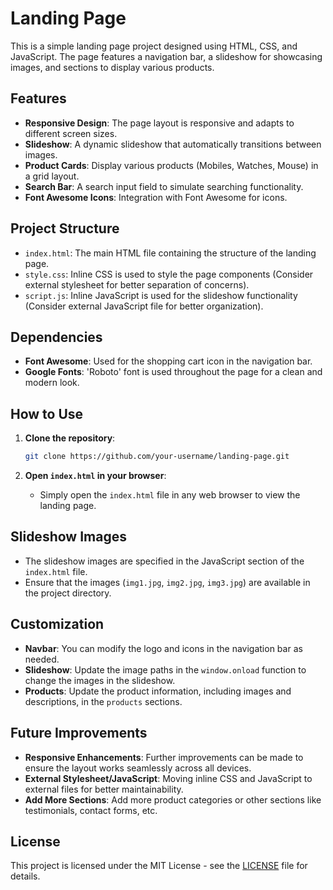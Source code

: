 # Landing Page

This is a simple landing page project designed using HTML, CSS, and JavaScript. The page features a navigation bar, a slideshow for showcasing images, and sections to display various products.

## Features

- **Responsive Design**: The page layout is responsive and adapts to different screen sizes.
- **Slideshow**: A dynamic slideshow that automatically transitions between images.
- **Product Cards**: Display various products (Mobiles, Watches, Mouse) in a grid layout.
- **Search Bar**: A search input field to simulate searching functionality.
- **Font Awesome Icons**: Integration with Font Awesome for icons.

## Project Structure

- `index.html`: The main HTML file containing the structure of the landing page.
- `style.css`: Inline CSS is used to style the page components (Consider external stylesheet for better separation of concerns).
- `script.js`: Inline JavaScript is used for the slideshow functionality (Consider external JavaScript file for better organization).

## Dependencies

- **Font Awesome**: Used for the shopping cart icon in the navigation bar.
- **Google Fonts**: 'Roboto' font is used throughout the page for a clean and modern look.

## How to Use

1. **Clone the repository**:
    ```bash
    git clone https://github.com/your-username/landing-page.git
    ```

2. **Open `index.html` in your browser**:
    - Simply open the `index.html` file in any web browser to view the landing page.

## Slideshow Images

- The slideshow images are specified in the JavaScript section of the `index.html` file.
- Ensure that the images (`img1.jpg`, `img2.jpg`, `img3.jpg`) are available in the project directory.

## Customization

- **Navbar**: You can modify the logo and icons in the navigation bar as needed.
- **Slideshow**: Update the image paths in the `window.onload` function to change the images in the slideshow.
- **Products**: Update the product information, including images and descriptions, in the `products` sections.

## Future Improvements

- **Responsive Enhancements**: Further improvements can be made to ensure the layout works seamlessly across all devices.
- **External Stylesheet/JavaScript**: Moving inline CSS and JavaScript to external files for better maintainability.
- **Add More Sections**: Add more product categories or other sections like testimonials, contact forms, etc.

## License

This project is licensed under the MIT License - see the [LICENSE](LICENSE) file for details.
